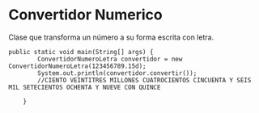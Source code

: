 # Convertidor Numerico

Clase que transforma un número a su forma escrita con letra. 

```  
public static void main(String[] args) {
        ConvertidorNumeroLetra convertidor = new ConvertidorNumeroLetra(123456789.15d);
        System.out.println(convertidor.convertir());
        //CIENTO VEINTITRES MILLONES CUATROCIENTOS CINCUENTA Y SEIS MIL SETECIENTOS OCHENTA Y NUEVE CON QUINCE

    }
```
